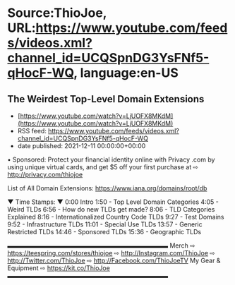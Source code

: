 # Source:ThioJoe, URL:https://www.youtube.com/feeds/videos.xml?channel_id=UCQSpnDG3YsFNf5-qHocF-WQ, language:en-US

## The Weirdest Top-Level Domain Extensions
 - [https://www.youtube.com/watch?v=LjUOFX8MKdM](https://www.youtube.com/watch?v=LjUOFX8MKdM)
 - RSS feed: https://www.youtube.com/feeds/videos.xml?channel_id=UCQSpnDG3YsFNf5-qHocF-WQ
 - date published: 2021-12-11 00:00:00+00:00

• Sponsored: Protect your financial identity online with Privacy .com by using unique virtual cards, and get $5 off your first purchase at ⇨ http://privacy.com/thiojoe

List of All Domain Extensions: https://www.iana.org/domains/root/db

▼ Time Stamps: ▼
0:00 Intro
1:50 - Top Level Domain Categories
4:05 - Weird TLDs
6:56 - How do new TLDs get made?
8:06 - TLD Categories Explained
8:16 - Internationalized Country Code TLDs
9:27 - Test Domains
9:52 - Infrastructure TLDs
11:01 - Special Use TLDs
13:57 - Generic Restricted TLDs
14:46 - Sponsored TLDs
15:36 - Geographic TLDs

▬▬▬▬▬▬▬▬▬▬▬▬▬▬▬▬▬▬▬▬▬▬▬▬▬▬
Merch ⇨ https://teespring.com/stores/thiojoe
⇨ http://Instagram.com/ThioJoe
⇨ http://Twitter.com/ThioJoe
⇨ http://Facebook.com/ThioJoeTV
My Gear & Equipment ⇨ https://kit.co/ThioJoe
▬▬▬▬▬▬▬▬▬▬▬▬▬▬▬▬▬▬▬▬▬▬▬▬▬▬


